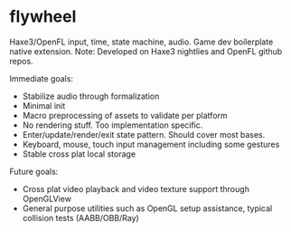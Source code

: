 flywheel
========
Haxe3/OpenFL input, time, state machine, audio. Game dev boilerplate native extension.
Note: Developed on Haxe3 nightlies and OpenFL github repos. 

Immediate goals:
- Stabilize audio through formalization 
- Minimal init
- Macro preprocessing of assets to validate per platform
- No rendering stuff. Too implementation specific.
- Enter/update/render/exit state pattern. Should cover most bases.
- Keyboard, mouse, touch input management including some gestures
- Stable cross plat local storage

Future goals:
- Cross plat video playback and video texture support through OpenGLView
- General purpose utilities such as OpenGL setup assistance, typical collision tests (AABB/OBB/Ray)
